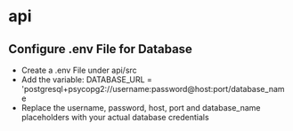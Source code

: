 # api

## Configure .env File for Database
  * Create a .env File under api/src
  * Add the variable: DATABASE_URL = 'postgresql+psycopg2://username:password@host:port/database_name
  * Replace the username, password, host, port and database_name placeholders with your actual database credentials
